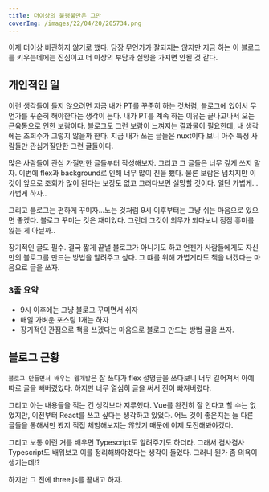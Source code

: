 ```yaml
---
title: 더이상의 불평불만은 그만
coverImg: /images/22/04/20/205734.png
---
```


이제 더이상 비관하지 않기로 했다. 당장 무언가가 잘되지는 않지만 지금 하는 이 블로그를 키우는데에는 진심이고 더 이상의 부담과 실망을 가지면 안될 것 같다.

<!-- more -->

## 개인적인 일

이런 생각들이 들지 않으려면 지금 내가 PT를 꾸준히 하는 것처럼, 블로그에 있어서 무언가를 꾸준히 해야한다는 생각이 든다. 내가 PT를 계속 하는 이유는 끝나고나서 오는 근육통으로 인한 보람이다. 블로그도 그런 보람이 느껴지는 결과물이 필요한데, 내 생각에는 조회수가 그렇지 않을까 한다. 지금 내가 쓰는 글들은 nuxt이다 보니 아주 특정 사람들만 관심가질만한 그런 글들이다.

많은 사람들이 관심 가질만한 글들부터 작성해보자. 그리고 그 글들은 너무 깊게 쓰지 말자. 이번에 flex과 background로 인해 너무 많이 진을 뺐다. 물론 보람은 넘치지만 이것이 앞으로 조회가 많이 된다는 보장도 없고 그러다보면 실망할 것이다. 일단 가볍게...가볍게 하자..

그리고 블로그는 편하게 꾸미자...노는 것처럼 9시 이후부터는 그냥 쉬는 마음으로 있으면 좋곘다. 블로그 꾸미는 것은 재미있다. 그런데 그것이 의무가 되다보니 점점 흥미를 잃는 게 아닐까..

장기적인 글도 필수. 결국 짧게 끝낼 블로그가 아니기도 하고 언젠가 사람들에게도 자신만의 블로그를 만드는 방법을 알려주고 싶다. 그 떄를 위해 가볍게라도 책을 내겠다는 마음으로 글을 쓰자.

### 3줄 요약

- 9시 이후에는 그냥 블로그 꾸미면서 쉬자
- 매일 가벼운 포스팅 1개는 하자
- 장기적인 관점으로 책을 쓰겠다는 마음으로 블로그 만드는 방법 글을 쓰자.

## 블로그 근황

`블로그 만들면서 배우는 웹개발`은 잘 쓰다가 flex 설명글을 쓰다보니 너무 길어져서 아예 따로 글을 빼버렸었다. 하지만 너무 열심히 글을 써서 진이 빠져버렸다.

그리고 아는 내용들을 적는 건 생각보다 지루했다. Vue를 완전히 잘 안다고 할 수는 없었지만, 이전부터 React를 쓰고 싶다는 생각하고 있었다. 어느 것이 좋은지는 늘 다른 글들을 통해서만 봤지 직접 체험해보지는 않았기 때문에 이제 도전해봐야겠다.

그리고 보통 이런 거를 배우면 Typescript도 알려주기도 하더라. 그래서 겸사겸사 Typescript도 배워보고 이를 정리해봐야겠다는 생각이 들었다. 그러니 뭔가 좀 의욕이 생기는데!?

하지만 그 전에 three.js를 끝내고 하자.
